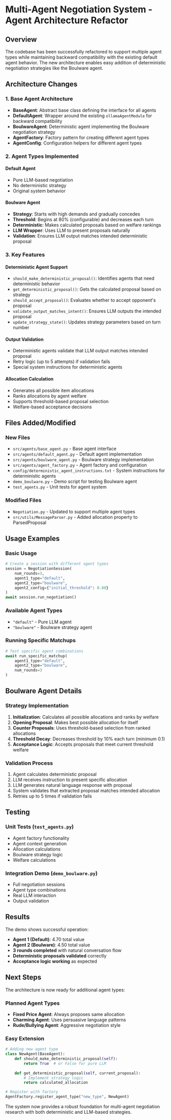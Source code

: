 # Multi-Agent Negotiation System - Agent Architecture Refactor

## Overview

The codebase has been successfully refactored to support multiple agent types while maintaining backward compatibility with the existing default agent behavior. The new architecture enables easy addition of deterministic negotiation strategies like the Boulware agent.

## Architecture Changes

### 1. Base Agent Architecture

- **BaseAgent**: Abstract base class defining the interface for all agents
- **DefaultAgent**: Wrapper around the existing `ollamaAgentModule` for backward compatibility
- **BoulwareAgent**: Deterministic agent implementing the Boulware negotiation strategy
- **AgentFactory**: Factory pattern for creating different agent types
- **AgentConfig**: Configuration helpers for different agent types

### 2. Agent Types Implemented

#### Default Agent
- Pure LLM-based negotiation
- No deterministic strategy
- Original system behavior

#### Boulware Agent
- **Strategy**: Starts with high demands and gradually concedes
- **Threshold**: Begins at 80% (configurable) and decreases each turn
- **Deterministic**: Makes calculated proposals based on welfare rankings
- **LLM Wrapper**: Uses LLM to present proposals naturally
- **Validation**: Ensures LLM output matches intended deterministic proposal

### 3. Key Features

#### Deterministic Agent Support
- `should_make_deterministic_proposal()`: Identifies agents that need deterministic behavior
- `get_deterministic_proposal()`: Gets the calculated proposal based on strategy
- `should_accept_proposal()`: Evaluates whether to accept opponent's proposal
- `validate_output_matches_intent()`: Ensures LLM outputs the intended proposal
- `update_strategy_state()`: Updates strategy parameters based on turn number

#### Output Validation
- Deterministic agents validate that LLM output matches intended proposal
- Retry logic (up to 5 attempts) if validation fails
- Special system instructions for deterministic agents

#### Allocation Calculation
- Generates all possible item allocations
- Ranks allocations by agent welfare
- Supports threshold-based proposal selection
- Welfare-based acceptance decisions

## Files Added/Modified

### New Files
- `src/agents/base_agent.py` - Base agent interface
- `src/agents/default_agent.py` - Default agent implementation
- `src/agents/boulware_agent.py` - Boulware strategy implementation
- `src/agents/agent_factory.py` - Agent factory and configuration
- `config/deterministic_agent_instructions.txt` - System instructions for deterministic agents
- `demo_boulware.py` - Demo script for testing Boulware agent
- `test_agents.py` - Unit tests for agent system

### Modified Files
- `Negotiation.py` - Updated to support multiple agent types
- `src/utils/MessageParser.py` - Added allocation property to ParsedProposal

## Usage Examples

### Basic Usage
```python
# Create a session with different agent types
session = NegotiationSession(
    num_rounds=3,
    agent1_type="default",
    agent2_type="boulware",
    agent2_config={"initial_threshold": 0.80}
)
await session.run_negotiation()
```

### Available Agent Types
- `"default"` - Pure LLM agent
- `"boulware"` - Boulware strategy agent

### Running Specific Matchups
```python
# Test specific agent combinations
await run_specific_matchup(
    agent1_type="default",
    agent2_type="boulware",
    num_rounds=3
)
```

## Boulware Agent Details

### Strategy Implementation
1. **Initialization**: Calculates all possible allocations and ranks by welfare
2. **Opening Proposal**: Makes best possible allocation for itself
3. **Counter Proposals**: Uses threshold-based selection from ranked allocations
4. **Threshold Decay**: Decreases threshold by 10% each turn (minimum 0.1)
5. **Acceptance Logic**: Accepts proposals that meet current threshold welfare

### Validation Process
1. Agent calculates deterministic proposal
2. LLM receives instruction to present specific allocation
3. LLM generates natural language response with proposal
4. System validates that extracted proposal matches intended allocation
5. Retries up to 5 times if validation fails

## Testing

### Unit Tests (`test_agents.py`)
- Agent factory functionality
- Agent context generation
- Allocation calculations
- Boulware strategy logic
- Welfare calculations

### Integration Demo (`demo_boulware.py`)
- Full negotiation sessions
- Agent type combinations
- Real LLM interaction
- Output validation

## Results

The demo shows successful operation:
- **Agent 1 (Default)**: 4.70 total value
- **Agent 2 (Boulware)**: 4.50 total value
- **3 rounds completed** with natural conversation flow
- **Deterministic proposals validated** correctly
- **Acceptance logic working** as expected

## Next Steps

The architecture is now ready for additional agent types:

### Planned Agent Types
- **Fixed Price Agent**: Always proposes same allocation
- **Charming Agent**: Uses persuasive language patterns
- **Rude/Bullying Agent**: Aggressive negotiation style

### Easy Extension
```python
# Adding new agent type
class NewAgent(BaseAgent):
    def should_make_deterministic_proposal(self):
        return True  # or False for pure LLM
    
    def get_deterministic_proposal(self, current_proposal):
        # Implement strategy logic
        return calculated_allocation

# Register with factory
AgentFactory.register_agent_type("new_type", NewAgent)
```

The system now provides a robust foundation for multi-agent negotiation research with both deterministic and LLM-based strategies.